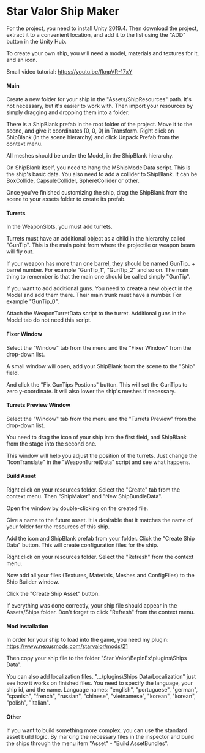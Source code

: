 # Star Valor Ship Maker

For the project, you need to install Unity 2019.4. Then download the project, extract it to a convenient location, and add it to the list using the "ADD" button in the Unity Hub.

To create your own ship, you will need a model, materials and textures for it, and an icon.

Small video tutorial:
https://youtu.be/fknpVR-17xY

#### Main

Create a new folder for your ship in the "Assets/ShipResources" path. It's not necessary, but it's easier to work with. 
Then import your resources by simply dragging and dropping them into a folder.

There is a ShipBlank prefab in the root folder of the project. Move it to the scene, and give it coordinates (0, 0, 0) in Transform.
Right click on ShipBlank (in the scene hierarchy) and click Unpack Prefab from the context menu.

All meshes should be under the Model, in the ShipBlank hierarchy.

On ShipBlank itself, you need to hang the MShipModelData script. This is the ship's basic data.
You also need to add a collider to ShipBlank. It can be BoxCollide, CapsuleCollider, SphereCollider or other.

Once you've finished customizing the ship, drag the ShipBlank from the scene to your assets folder to create its prefab.

#### Turrets

In the WeaponSlots, you must add turrets.

Turrets must have an additional object as a child in the hierarchy called "GunTip". This is the main point from where the projectile or weapon beam will fly out.

If your weapon has more than one barrel, they should be named GunTip_ + barrel number. For example "GunTip_1", "GunTip_2" and so on. The main thing to remember is that the main one should be called simply "GunTip".

If you want to add additional guns. You need to create a new object in the Model and add them there. Their main trunk must have a number. For example "GunTip_0".

Attach the WeaponTurretData script to the turret. Additional guns in the Model tab do not need this script.

#### Fixer Window

Select the "Window" tab from the menu and the "Fixer Window" from the drop-down list.

A small window will open, add your ShipBlank from the scene to the "Ship" field.

And click the "Fix GunTips Postions" button. This will set the GunTips to zero y-coordinate. It will also lower the ship's meshes if necessary.

#### Turrets Preview Window 

Select the "Window" tab from the menu and the "Turrets Preview" from the drop-down list.

You need to drag the icon of your ship into the first field, and ShipBlank from the stage into the second one.

This window will help you adjust the position of the turrets. Just change the "IconTranslate" in the "WeaponTurretData" script and see what happens.

#### Build Asset

Right click on your resources folder. Select the "Create" tab from the context menu. Then "ShipMaker" and "New ShipBundleData".

Open the window by double-clicking on the created file.

Give a name to the future asset. It is desirable that it matches the name of your folder for the resources of this ship.

Add the icon and ShipBlank prefab from your folder. Click the "Create Ship Data" button. This will create configuration files for the ship.

Right click on your resources folder. Select the "Refresh" from the context menu.

Now add all your files (Textures, Materials, Meshes and ConfigFiles) to the Ship Builder window.

Click the "Create Ship Asset" button.

If everything was done correctly, your ship file should appear in the Assets/Ships folder. Don't forget to click "Refresh" from the context menu.

#### Mod installation

In order for your ship to load into the game, you need my plugin:
https://www.nexusmods.com/starvalor/mods/21

Then copy your ship file to the folder "Star Valor\BepInEx\plugins\Ships Data".

You can also add localization files. "...\plugins\Ships Data\Localization" just see how it works on finished files. You need to specify the language, your ship id, and the name. Language names: "english", "portuguese", "german", "spanish", "french", "russian", "chinese", "vietnamese", "korean", "korean", "polish", "italian".

#### Other 

If you want to build something more complex, you can use the standard asset build logic. By marking the necessary files in the inspector and build the ships through the menu item "Asset" - "Build AssetBundles".

